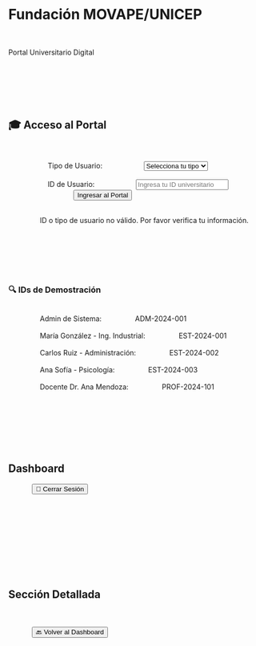 <title>Fundación MOVAPE/UNICEP - Acceso al Portal</title> 
<style> 
    body { 
        box-sizing: border-box; 
        margin: 0; 
        padding: 0; 
        font-family: 'Segoe UI', Tahoma, Geneva, Verdana, sans-serif; 
        overflow-x: hidden; 
        background: linear-gradient(135deg, #87CEEB 0%, #6B8E23 100%); 
        min-height: 100vh; 
    }
    .animated-bg {
        position: fixed;
        top: 0;
        left: 0;
        width: 100%;
        height: 100%;
        z-index: -1;
        overflow: hidden;
    }

    .sphere {
        position: absolute;
        border-radius: 50%;
        background: linear-gradient(45deg, rgba(255,255,255,0.1), rgba(255,255,255,0.3));
        backdrop-filter: blur(10px);
        animation: float 6s ease-in-out infinite;
    }

    .sphere:nth-child(1) {
        width: 80px;
        height: 80px;
        top: 20%;
        left: 10%;
        animation-delay: 0s;
    }

    .sphere:nth-child(2) {
        width: 120px;
        height: 120px;
        top: 60%;
        right: 15%;
        animation-delay: 2s;
    }

    .sphere:nth-child(3) {
        width: 60px;
        height: 60px;
        top: 80%;
        left: 20%;
        animation-delay: 4s;
    }

    .sphere:nth-child(4) {
        width: 100px;
        height: 100px;
        top: 30%;
        right: 30%;
        animation-delay: 1s;
    }

    .sphere:nth-child(5) {
        width: 90px;
        height: 90px;
        top: 10%;
        left: 60%;
        animation-delay: 3s;
    }

    @keyframes float {
        0%, 100% { transform: translateY(0px) rotate(0deg); }
        50% { transform: translateY(-20px) rotate(180deg); }
    }

    .container {
        position: relative;
        z-index: 1;
        min-height: 100vh;
        display: flex;
        flex-direction: column;
    }

    .login-section {
        flex: 1;
        display: flex;
        flex-direction: column;
        justify-content: center;
        align-items: center;
        padding: 2rem;
        text-align: center;
    }

    .dashboard-section {
        display: none;
        flex-direction: column;
        flex: 1;
        padding: 2rem;
        max-width: 1200px;
        margin: 0 auto;
        width: 100%;
    }

    .logo {
        background: rgba(255,255,255,0.9);
        padding: 2rem;
        border-radius: 20px;
        margin-bottom: 2rem;
        box-shadow: 0 10px 30px rgba(0,0,0,0.2);
        backdrop-filter: blur(10px);
    }

    .logo h1 {
        margin: 0;
        color: #2c5530;
        font-size: 2.5rem;
        font-weight: bold;
    }

    .logo p {
        margin: 0.5rem 0 0 0;
        color: #4682B4;
        font-size: 1.2rem;
    }

    .login-form {
        background: rgba(255,255,255,0.9);
        padding: 3rem;
        border-radius: 20px;
        box-shadow: 0 15px 40px rgba(0,0,0,0.2);
        backdrop-filter: blur(10px);
        max-width: 400px;
        width: 100%;
        margin-top: 2rem;
    }

    .login-form h2 {
        margin: 0 0 2rem 0;
        color: #2c5530;
        font-size: 1.8rem;
    }

    .form-group {
        margin-bottom: 1.5rem;
        text-align: left;
    }

    .form-group label {
        display: block;
        margin-bottom: 0.5rem;
        color: #2c5530;
        font-weight: bold;
    }

    .form-group input, .form-group select, .form-group textarea {
        width: 100%;
        padding: 1rem;
        border: 2px solid #e0e0e0;
        border-radius: 10px;
        font-size: 1rem;
        transition: all 0.3s ease;
        box-sizing: border-box;
        font-family: 'Segoe UI', Tahoma, Geneva, Verdana, sans-serif;
    }

    .form-group input:focus, .form-group select:focus, .form-group textarea:focus {
        outline: none;
        border-color: #4682B4;
        box-shadow: 0 0 10px rgba(70, 130, 180, 0.3);
    }

    .login-btn, .action-btn {
        width: 100%;
        background: linear-gradient(45deg, #87CEEB, #6B8E23);
        color: white;
        border: none;
        padding: 1rem;
        border-radius: 10px;
        font-size: 1.1rem;
        font-weight: bold;
        cursor: pointer;
        transition: all 0.3s ease;
        margin-top: 1rem;
    }

    .login-btn:hover, .action-btn:hover {
        transform: translateY(-2px);
        box-shadow: 0 10px 25px rgba(0,0,0,0.2);
    }

    .action-btn {
        width: auto;
        padding: 0.8rem 1.5rem;
        font-size: 1rem;
        margin-top: 0; /* Ajuste para botones dentro de contenedores */
    }

    .action-btn.secondary {
        background: #f0f0f0;
        color: #2c5530;
        border: 1px solid #ddd;
    }

    .action-btn.secondary:hover {
        background: #e0e0e0;
        transform: none;
    }

    .demo-ids {
        background: rgba(255,255,255,0.8);
        padding: 1.5rem;
        border-radius: 15px;
        margin-top: 2rem;
        max-width: 400px;
        width: 100%;
    }

    .demo-ids h3 {
        margin: 0 0 1rem 0;
        color: #2c5530;
        font-size: 1.2rem;
    }

    .demo-id {
        display: flex;
        justify-content: space-between;
        align-items: center;
        padding: 0.5rem 0;
        border-bottom: 1px solid #eee;
        font-size: 0.9rem;
    }

    .demo-id:last-child {
        border-bottom: none;
    }

    .demo-id .id-code {
        font-weight: bold;
        color: #4682B4;
        cursor: pointer;
    }

    .demo-id .id-code:hover {
        text-decoration: underline;
    }

    .error-message {
        background: rgba(255, 0, 0, 0.1);
        color: #d32f2f;
        padding: 1rem;
        border-radius: 10px;
        margin-top: 1rem;
        border: 1px solid rgba(255, 0, 0, 0.3);
        display: none;
    }

    .dashboard-header {
        background: rgba(255,255,255,0.9);
        padding: 1.5rem;
        border-radius: 15px;
        margin-bottom: 2rem;
        display: flex;
        justify-content: space-between;
        align-items: center;
        backdrop-filter: blur(10px);
        flex-wrap: wrap;
    }

    .header-controls {
        display: flex;
        gap: 1rem;
        align-items: center;
    }

    .dashboard-header h2 {
        margin: 0;
        color: #2c5530;
    }

    .back-btn {
        background: linear-gradient(45deg, #87CEEB, #6B8E23);
        color: white;
        border: none;
        padding: 0.8rem 1.5rem;
        border-radius: 10px;
        cursor: pointer;
        font-weight: bold;
        transition: all 0.3s ease;
    }

    .back-btn:hover {
        transform: scale(1.05);
        box-shadow: 0 5px 15px rgba(0,0,0,0.2);
    }

    .dashboard-grid {
        display: grid;
        grid-template-columns: repeat(auto-fit, minmax(300px, 1fr));
        gap: 2rem;
    }

    .dashboard-card {
        background: rgba(255,255,255,0.9);
        padding: 2rem;
        border-radius: 15px;
        box-shadow: 0 5px 20px rgba(0,0,0,0.1);
        backdrop-filter: blur(10px);
        transition: all 0.3s ease;
        display: flex;
        flex-direction: column;
    }

    .dashboard-card:hover {
        transform: translateY(-3px);
        box-shadow: 0 10px 30px rgba(0,0,0,0.15);
        cursor: pointer;
    }

    .dashboard-card.non-clickable:hover {
        transform: none;
        box-shadow: 0 5px 20px rgba(0,0,0,0.1);
        cursor: default;
    }

    .dashboard-card h3 {
        margin: 0 0 1rem 0;
        color: #2c5530;
        display: flex;
        align-items: center;
        gap: 0.5rem;
    }

    .card-content {
        color: #666;
        line-height: 1.6;
        flex-grow: 1;
    }

    .grade-item, .schedule-item-summary, .subject-item, .material-item, .assignment-item {
        display: flex;
        justify-content: space-between;
        align-items: center;
        padding: 0.75rem 0;
        border-bottom: 1px solid #eee;
    }
    .grade-item:last-child, .schedule-item-summary:last-child, .subject-item:last-child, .material-item:last-child, .assignment-item:last-child {
        border-bottom: none;
    }

    .grade {
        font-weight: bold;
        color: #4682B4;
    }

    .schedule-item {
        background: linear-gradient(45deg, rgba(135,206,235,0.1), rgba(107,142,35,0.1));
        padding: 1rem;
        border-radius: 8px;
        margin-bottom: 0.5rem;
    }

    .calendar-item {
        border-left: 4px solid #6B8E23;
        padding-left: 1rem;
        margin-bottom: 1rem;
    }
    .calendar-item.holiday { border-color: #d32f2f; }
    .calendar-item.event { border-color: #4682B4; }
    .calendar-item.exam { border-color: #FFA500; } 
    .calendar-item strong { color: #2c5530; }


    .schedule-time {
        font-weight: bold;
        color: #2c5530;
    }

    .announcement {
        background: rgba(135,206,235,0.1);
        padding: 1rem;
        border-radius: 8px;
        margin-bottom: 1rem;
        border-left: 4px solid #4682B4;
    }

    .announcement:last-child {
        margin-bottom: 0;
    }

    .announcement-date {
        font-size: 0.9rem;
        color: #666;
        margin-bottom: 0.5rem;
    }

    table {
        width: 100%;
        border-collapse: collapse;
        margin-top: 1rem;
    }
    th, td {
        padding: 0.8rem;
        text-align: left;
        border-bottom: 1px solid #ddd;
    }
    th {
        background-color: rgba(107,142,35,0.1);
        color: #2c5530;
    }

    tr.clickable-row:hover {
        background-color: rgba(107,142,35,0.05);
        cursor: pointer;
    }

    .status-entregado { color: green; font-weight: bold; }
    .status-pendiente { color: orange; font-weight: bold; }
    .attendance-toggle { cursor: pointer; }
    .attendance-Presente { color: green; }
    .attendance-Ausente { color: red; }
    .attendance-Pendiente { color: grey; }

    /* --- ESTILOS PARA CALENDARIO ESTILO GOOGLE --- */
    .calendar-container {
        background: #fff;
        border-radius: 15px;
        box-shadow: 0 10px 30px rgba(0,0,0,0.1);
        padding: 2rem;
        margin-bottom: 2rem;
    }

    .calendar-header {
        display: flex;
        justify-content: space-between;
        align-items: center;
        margin-bottom: 1.5rem;
        color: #2c5530;
    }

    .calendar-header h3 {
        font-size: 1.8rem;
        margin: 0;
        color: #2c5530;
    }

    .calendar-nav button {
        background: none;
        border: 1px solid #ddd;
        border-radius: 5px;
        padding: 0.5rem 1rem;
        cursor: pointer;
        font-size: 1rem;
        color: #2c5530;
        transition: background 0.2s;
    }

    .calendar-nav button:hover {
        background: #f0f0f0;
    }

    .calendar-grid {
        display: grid;
        grid-template-columns: repeat(7, 1fr);
        border: 1px solid #e0e0e0;
        border-radius: 8px;
    }

    .calendar-day-name {
        background-color: #f5f5f5;
        color: #666;
        padding: 0.75rem 0.5rem;
        text-align: center;
        font-weight: bold;
        border-bottom: 1px solid #e0e0e0;
    }

    .calendar-day {
        min-height: 100px;
        border-right: 1px solid #e0e0e0;
        border-bottom: 1px solid #e0e0e0;
        padding: 5px;
        overflow: hidden;
        position: relative;
        background-color: #fff;
    }
    .calendar-grid > div:nth-child(7n) { border-right: none; }
    .calendar-grid > div:nth-last-child(-n+7) { border-bottom: none; }

    .day-number {
        font-weight: bold;
        font-size: 1.2rem;
        color: #4682B4;
        display: block;
        margin-bottom: 0.5rem;
        text-align: right;
        padding: 0 5px;
    }

    .day-number.today {
        color: white;
        background: #d32f2f;
        border-radius: 50%;
        display: inline-block;
        padding: 2px 6px;
    }

    .calendar-day.out-month {
        background-color: #fafafa;
        color: #ccc;
    }
    .calendar-day.out-month .day-number {
        color: #ccc;
    }

    .calendar-event {
        font-size: 0.8rem;
        padding: 2px 4px;
        margin-bottom: 2px;
        border-radius: 4px;
        white-space: nowrap;
        overflow: hidden;
        text-overflow: ellipsis;
        cursor: help;
    }
    .calendar-event.event { background-color: rgba(70, 130, 180, 0.7); color: white; }
    .calendar-event.holiday { background-color: rgba(211, 47, 47, 0.7); color: white; }
    .calendar-event.exam { background-color: rgba(255, 165, 0, 0.7); color: white; }

    .add-event-form {
        margin-top: 2rem;
        background: rgba(255,255,255,0.8);
        padding: 2rem;
        border-radius: 10px;
        border: 1px solid #ddd;
    }
    .add-event-form button { margin-right: 0.5rem; margin-top: 1rem; width: auto; }


    @media (max-width: 768px) {
        .logo h1 { font-size: 2rem; }
        .login-form { padding: 2rem; margin: 1rem; }
        .dashboard-header { flex-direction: column; gap: 1rem; text-align: center; }
        .dashboard-grid { grid-template-columns: 1fr; }
        .calendar-day { min-height: 60px; }
        .day-number { font-size: 1rem; }
        .calendar-event { font-size: 0.7rem; }
        .calendar-header { flex-direction: column; gap: 1rem;}
        .header-controls { margin-top: 1rem;}
    }

</style>

<div class="animated-bg">
    <div class="sphere"></div>
    <div class="sphere"></div>
    <div class="sphere"></div>
    <div class="sphere"></div>
    <div class="sphere"></div>
</div>

<div class="container">
    <div class="login-section" id="loginSection">
        <div class="logo">
            <h1>Fundación MOVAPE/UNICEP</h1>
            <p>Portal Universitario Digital</p>
        </div>

        <div class="login-form">
            <h2>🎓 Acceso al Portal</h2>
            <form id="loginForm" onsubmit="handleLogin(event)">
                <div class="form-group">
                    <label for="userType">Tipo de Usuario:</label>
                    <select id="userType" required>
                        <option value="">Selecciona tu tipo</option>
                        <option value="student">Estudiante</option>
                        <option value="professor">Docente</option>
                        <option value="admin">Administrador</option>
                    </select>
                </div>
                
                <div class="form-group">
                    <label for="userId">ID de Usuario:</label>
                    <input type="text" id="userId" placeholder="Ingresa tu ID universitario" required>
                </div>
                
                <button type="submit" class="login-btn">Ingresar al Portal</button>
            </form>
            
            <div class="error-message" id="errorMessage">
                ID o tipo de usuario no válido. Por favor verifica tu información.
            </div>
        </div>

        <div class="demo-ids">
            <h3>🔍 IDs de Demostración</h3>
            <div class="demo-id">
                <span>Admin de Sistema:</span>
                <span class="id-code" onclick="fillId('ADM-2024-001')">ADM-2024-001</span>
            </div>
            <div class="demo-id">
                <span>María González - Ing. Industrial:</span>
                <span class="id-code" onclick="fillId('EST-2024-001')">EST-2024-001</span>
            </div>
            <div class="demo-id">
                <span>Carlos Ruiz - Administración:</span>
                <span class="id-code" onclick="fillId('EST-2024-002')">EST-2024-002</span>
            </div>
            <div class="demo-id">
                <span>Ana Sofía - Psicología:</span>
                <span class="id-code" onclick="fillId('EST-2024-003')">EST-2024-003</span>
            </div>
            <div class="demo-id">
                <span>Docente Dr. Ana Mendoza:</span>
                <span class="id-code" onclick="fillId('PROF-2024-101')">PROF-2024-101</span>
            </div>
        </div>
    </div>

    <div class="dashboard-section" id="mainDashboard">
        <div class="dashboard-header">
            <h2 id="dashboardTitle">Dashboard</h2>
            <button class="back-btn" onclick="logout()">🚪 Cerrar Sesión</button>
        </div>

        <div class="dashboard-grid" id="dashboardContent">
        </div>
    </div>

    <div class="dashboard-section" id="detailedSection">
        <div class="dashboard-header">
            <h2 id="sectionTitle">Sección Detallada</h2>
            <div class="header-controls">
            </div>
            <button class="back-btn" onclick="backToDashboard()">🔙 Volver al Dashboard</button>
        </div>

        <div id="sectionContent">
        </div>
        
        <div id="calendar-event-form-container">
        </div>
    </div>
</div>

<script> 
    // --- DATA --- 
    let users = { 
        'EST-2024-001': { type: 'student', name: 'María González', career: 'Ingeniería Industrial', semester: '3° Cuatrimestre', modality: 'Sabatina', grades: [{ subject: 'Matemáticas Aplicadas', grade: '8.5' }, { subject: 'Procesos Industriales', grade: '9.2' }, { subject: 'Física General', grade: '7.8' }], schedule: [{ time: '08:00 - 10:00', subject: 'Matemáticas Aplicadas', room: 'Aula 201', professor: 'Prof. Dr. Ana Mendoza', day: 'Sábado' }, { time: '10:30 - 12:30', subject: 'Procesos Industriales', room: 'Lab. Industrial', professor: 'Prof. Ing. Ana Rodríguez', day: 'Sábado' }, { time: '14:00 - 16:00', subject: 'Física General', room: 'Aula 105', professor: 'Prof. Ing. Roberto Silva', day: 'Sábado' }] }, 
        'EST-2024-002': { type: 'student', name: 'Carlos Ruiz', career: 'Administración de Empresas', semester: '5° Cuatrimestre', modality: 'Dominical', grades: [{ subject: 'Marketing Digital', grade: '9.1' }, { subject: 'Contabilidad Avanzada', grade: '8.7' }], schedule: [{ time: '09:00 - 11:00', subject: 'Marketing Digital', room: 'Aula 301', professor: 'Prof. Lic. Patricia López', day: 'Domingo' }] }, 
        'EST-2024-003': { type: 'student', name: 'Ana Sofía Herrera', career: 'Psicología', semester: '4° Cuatrimestre', modality: 'Sabatina', grades: [{ subject: 'Psicología Cognitiva', grade: '9.3' }, { subject: 'Neuropsicología', grade: '8.8' }], schedule: [{ time: '08:00 - 10:00', subject: 'Psicología Cognitiva', room: 'Aula 301', professor: 'Prof. Dra. Carmen Vásquez', day: 'Sábado' }] }, 
        'PROF-2024-101': { type: 'professor', name: 'Dr. Ana Mendoza', department: 'Facultad de Ingeniería', subjects: ['Matemáticas Aplicadas', 'Cálculo Diferencial'], classes: [{ subject: 'Matemáticas Aplicadas', room: 'Aula 201', students: ['EST-2024-001', 'EST-2024-003'] }, { subject: 'Cálculo Diferencial', room: 'Aula 203', students: ['EST-2024-002', 'EST-2024-004'] }] }, 
        'PROF-2024-102': { type: 'professor', name: 'Ing. Roberto Silva', department: 'Facultad de Ciencias', subjects: ['Física General', 'Física Aplicada'], classes: [{ subject: 'Física General', room: 'Aula 105', students: ['EST-2024-001', 'EST-2024-005'] }, { subject: 'Física Aplicada', room: 'Lab. Física', students: ['EST-2024-001'] }] }, 
        'ADM-2024-001': { type: 'admin', name: 'Admin de Sistema', department: 'Administración Central', accessLevel: 'SuperUsuario' } 
    }; 
    
    let assignments = { 
        'Matemáticas Aplicadas': [{ title: 'Tarea 1: Derivadas', dueDate: '2025-10-15', submissions: { 'EST-2024-001': {status: 'Entregado', grade: null, feedback: ''}, 'EST-2024-003': {status: 'Pendiente', grade: null, feedback: ''} } }], 
        'Física General': [{ title: 'Reporte de Práctica 1', dueDate: '2025-10-20', submissions: { 'EST-2024-001': {status: 'Entregado', grade: 9.5, feedback: 'Excelente reporte, muy bien detallado.'}, 'EST-2024-005': {status: 'Pendiente', grade: null, feedback: ''} } }] 
    }; 

    // --- CALENDARIO MODIFICADO --- 
    let schoolCalendar = [ 
        { date: '2025-09-01', description: 'Inicio de Cuatrimestre Sep-Dic 2025', type: 'event' }, 
        { date: '2025-09-16', description: 'Día de la Independencia de México', type: 'holiday' }, 
        { date: '2025-10-12', description: 'Día de la Raza - Suspensión de clases', type: 'holiday' }, 
        { date: '2025-10-27', description: 'Inicio de Primer Parcial', type: 'exam' }, 
        { date: '2025-10-31', description: 'Entrega de Proyectos Finales (Tentativa)', type: 'event' }, 
        { date: '2025-11-02', description: 'Día de Muertos', type: 'holiday' }, 
        { date: '2025-11-20', description: 'Aniversario de la Revolución', type: 'holiday' }, 
        { date: '2025-12-08', description: 'Inicio de Segundo Parcial', type: 'exam' }, 
        { date: '2025-12-19', description: 'Fin de Cuatrimestre Sep-Dic 2025', type: 'event' }, 
    ]; 

    // --- GLOBAL STATE --- 
    let currentUserId = null; 
    let currentCalendarDate = new Date(2025, 9, 1); // Empezamos en Octubre de 2025 para la demo
    const TODAY_DATE = new Date(2025, 9, 27); // 27 de octubre de 2025 (Hardcoded para consistencia)

    // --- DOM ELEMENTS --- 
    const loginSection = document.getElementById('loginSection'); 
    const mainDashboard = document.getElementById('mainDashboard'); 
    const detailedSection = document.getElementById('detailedSection'); 
    const dashboardTitle = document.getElementById('dashboardTitle'); 
    const dashboardContent = document.getElementById('dashboardContent'); 
    const sectionTitle = document.getElementById('sectionTitle'); 
    const sectionContent = document.getElementById('sectionContent'); 
    const errorMessage = document.getElementById('errorMessage'); 
    const loginForm = document.getElementById('loginForm'); 
    const headerControls = document.querySelector('.header-controls'); 
    const calendarEventFormContainer = document.getElementById('calendar-event-form-container');

    // --- HELPER FUNCTIONS --- 
    function fillId(id) { 
        document.getElementById('userId').value = id; 
        if (id.startsWith('EST-')) document.getElementById('userType').value = 'student'; 
        else if (id.startsWith('PROF-')) document.getElementById('userType').value = 'professor'; 
        else if (id.startsWith('ADM-')) document.getElementById('userType').value = 'admin'; 
    } 

    function formatDate(date) { 
        const d = new Date(date); 
        const year = d.getFullYear(); 
        let month = '' + (d.getMonth() + 1); 
        let day = '' + d.getDate(); 
        if (month.length < 2) month = '0' + month; 
        if (day.length < 2) day = '0' + day; 
        return [year, month, day].join('-'); 
    } 

    // --- LOGIN & LOGOUT LOGIC --- 
    function handleLogin(event) { 
        event.preventDefault(); 
        const userIdInput = document.getElementById('userId').value; 
        const userTypeInput = document.getElementById('userType').value; 
        const user = users[userIdInput]; 

        if (user && user.type === userTypeInput) { 
            currentUserId = userIdInput; 
            loginSection.style.display = 'none'; 
            mainDashboard.style.display = 'flex'; 
            errorMessage.style.display = 'none'; 
            if (user.type === 'student') populateStudentDashboard(user); 
            else if (user.type === 'professor') populateProfessorDashboard(user); 
            else if (user.type === 'admin') populateAdminDashboard(user); 
        } else { 
            errorMessage.style.display = 'block'; 
        } 
    } 

    function logout() { 
        currentUserId = null; 
        loginSection.style.display = 'flex'; 
        mainDashboard.style.display = 'none'; 
        detailedSection.style.display = 'none'; 
        loginForm.reset(); 
        headerControls.innerHTML = ''; 
    } 

    // --- NAVIGATION --- 
    function backToDashboard() { 
        detailedSection.style.display = 'none'; 
        mainDashboard.style.display = 'flex'; 
        headerControls.innerHTML = ''; 
        calendarEventFormContainer.innerHTML = ''; // Limpiar el formulario de evento
        const user = users[currentUserId]; 
        if (user.type === 'student') populateStudentDashboard(user); 
        else if (user.type === 'professor') populateProfessorDashboard(user); 
        else if (user.type === 'admin') populateAdminDashboard(user); 
    } 

    // --- DASHBOARD POPULATION --- 
    function populateStudentDashboard(user) { 
        dashboardTitle.textContent = `Bienvenido, ${user.name}`; 
        dashboardContent.innerHTML = `
            <div class="dashboard-card non-clickable">
                <h3>🧑‍🎓 Info Estudiante</h3>
                <div class="card-content">
                    <p><strong>Carrera:</strong> ${user.career}</p>
                    <p><strong>Cuatrimestre:</strong> ${user.semester}</p>
                    <p><strong>Modalidad:</strong> ${user.modality}</p>
                </div>
            </div>

            <div class="dashboard-card" onclick="showDetailedView('studentGrades')">
                <h3>📊 Mis Calificaciones</h3>
                <div class="card-content">
                    ${user.grades.map(g => `<div class="grade-item"><span>${g.subject}</span><span class="grade">${g.grade}</span></div>`).join('')}
                    <p style="margin-top: 1rem; text-align: right; font-weight: bold;">Ver todas...</p>
                </div>
            </div>

            <div class="dashboard-card" onclick="showDetailedView('studentSchedule')">
                <h3>🗓️ Mi Horario</h3>
                <div class="card-content">
                    ${user.schedule.slice(0, 2).map(s => `<div class="schedule-item-summary"><span>${s.time}</span><span class="schedule-time">${s.subject}</span></div>`).join('')}
                    <p style="margin-top: 1rem; text-align: right; font-weight: bold;">Ver completo...</p>
                </div>
            </div>

            <div class="dashboard-card" onclick="showDetailedView('studentAssignments')">
                <h3>📝 Tareas Pendientes</h3>
                <div class="card-content">
                    <p>Tienes **2 tareas pendientes** y **1 por calificar**.</p>
                    <p style="margin-top: 1rem; text-align: right; font-weight: bold;">Ver todas...</p>
                </div>
            </div>

            <div class="dashboard-card" onclick="showDetailedView('schoolCalendar')">
                <h3>📅 Calendario Escolar</h3>
                <div class="card-content">
                    <p>Consulta fechas importantes del ciclo académico.</p>
                    ${schoolCalendar.filter(e => new Date(e.date) >= TODAY_DATE).slice(0, 3).map(e => `<div class="calendar-item ${e.type}"><strong>${e.date.slice(5)}:</strong> ${e.description}</div>`).join('')}
                </div>
            </div>
        `;
    } 

    function populateProfessorDashboard(user) { 
        dashboardTitle.textContent = `Bienvenido, ${user.name}`; 
        dashboardContent.innerHTML = `
            <div class="dashboard-card non-clickable">
                <h3>🧑‍🏫 Info Docente</h3>
                <div class="card-content">
                    <p><strong>Departamento:</strong> ${user.department}</p>
                    <p><strong>Clases Asignadas:</strong> ${user.subjects.length}</p>
                </div>
            </div>

            <div class="dashboard-card" onclick="showDetailedView('professorClasses')">
                <h3>📚 Gestionar Clases</h3>
                <div class="card-content">
                    ${user.subjects.map(s => `<div class="subject-item"><span>${s}</span><span class="action-btn secondary" onclick="event.stopPropagation(); showDetailedView('classDetail', '${s}')">Ir a Clase</span></div>`).join('')}
                    <p style="margin-top: 1rem; text-align: right; font-weight: bold;">Seleccionar clase...</p>
                </div>
            </div>

            <div class="dashboard-card" onclick="showDetailedView('professorMaterials')">
                <h3>📖 Material Académico</h3>
                <div class="card-content">
                    <p>Comparte y gestiona material de estudio con tus alumnos.</p>
                    <p style="margin-top: 1rem; text-align: center;"><button class="action-btn">Subir Material</button></p>
                </div>
            </div>

            <div class="dashboard-card" onclick="showDetailedView('schoolCalendar')">
                <h3>📅 Calendario Escolar</h3>
                <div class="card-content">
                    <p>Consulta fechas importantes del ciclo académico.</p>
                    ${schoolCalendar.filter(e => new Date(e.date) >= TODAY_DATE).slice(0, 3).map(e => `<div class="calendar-item ${e.type}"><strong>${e.date.slice(5)}:</strong> ${e.description}</div>`).join('')}
                </div>
            </div>
        `;
    } 

    function populateAdminDashboard(user) { 
        dashboardTitle.textContent = `Panel de Administración, ${user.name}`; 
        dashboardContent.innerHTML = `
            <div class="dashboard-card non-clickable">
                <h3>🛡️ Info Admin</h3>
                <div class="card-content">
                    <p><strong>Nivel de Acceso:</strong> ${user.accessLevel}</p>
                    <p><strong>Departamento:</strong> ${user.department}</p>
                </div>
            </div>

            <div class="dashboard-card" onclick="showDetailedView('adminUserManagement')">
                <h3>👥 Gestión de Usuarios</h3>
                <div class="card-content">
                    <p>Visualizar y modificar perfiles de estudiantes y docentes.</p>
                    <p style="margin-top: 1rem; text-align: center;"><button class="action-btn">Ir a Gestión</button></p>
                </div>
            </div>

            <div class="dashboard-card" onclick="showDetailedView('schoolCalendar')">
                <h3>📅 Calendario Escolar (Gestión)</h3>
                <div class="card-content">
                    <p>Consulta y **edita** los eventos académicos principales.</p>
                    <p style="margin-top: 1rem; text-align: center;"><button class="action-btn">Abrir Calendario</button></p>
                </div>
            </div>

            <div class="dashboard-card" onclick="showDetailedView('adminLogs')">
                <h3>💻 Logs del Sistema</h3>
                <div class="card-content">
                    <p>Monitoreo de actividad y estado del portal.</p>
                    <p style="margin-top: 1rem; text-align: center;"><button class="action-btn secondary">Ver Registros</button></p>
                </div>
            </div>
        `;
    } 

    // --- DETAILED VIEW LOGIC --- 
    function showDetailedView(viewType, context) { 
        const user = users[currentUserId]; 
        if (!user) return; 
        mainDashboard.style.display = 'none'; 
        detailedSection.style.display = 'flex'; 
        sectionContent.innerHTML = ''; 
        headerControls.innerHTML = ''; 
        calendarEventFormContainer.innerHTML = ''; // Limpiar formulario al cambiar de vista

        switch (viewType) { 
            case 'schoolCalendar': 
                sectionTitle.textContent = '📅 Calendario Académico'; 
                if (user.type === 'admin') { 
                    headerControls.innerHTML = `<button class="action-btn" onclick="showAddEventForm()">➕ Añadir Evento</button>`; 
                } 
                currentCalendarDate = new Date(TODAY_DATE.getFullYear(), TODAY_DATE.getMonth(), 1); // Reset al mes actual de la demo
                renderCalendar(); 
                break; 
            case 'studentGrades': 
                sectionTitle.textContent = '📊 Mis Calificaciones'; 
                sectionContent.innerHTML = '<div class="dashboard-card non-clickable"><div class="card-content"><h2>Detalle de Calificaciones</h2><p>Aquí se listarán todas tus calificaciones por materia.</p></div></div>'; 
                break; 
            case 'studentSchedule': 
                sectionTitle.textContent = '🗓️ Mi Horario Completo'; 
                sectionContent.innerHTML = '<div class="dashboard-card non-clickable"><div class="card-content"><h2>Horario Semanal</h2><p>Aquí 
